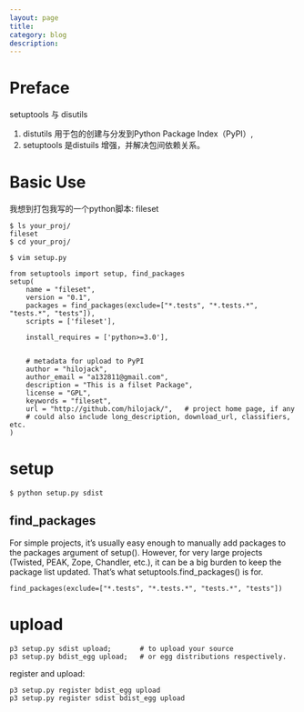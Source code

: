 ```yaml
---
layout: page
title:
category: blog
description:
---
```

# Preface
setuptools 与 disutils
1. distutils 用于包的创建与分发到Python Package Index（PyPI）,
2. setuptools 是distuils 增强，并解决包间依赖关系。

# Basic Use
我想到打包我写的一个python脚本: fileset

	$ ls your_proj/
	fileset
	$ cd your_proj/

	$ vim setup.py

	from setuptools import setup, find_packages
	setup(
		name = "fileset",
		version = "0.1",
		packages = find_packages(exclude=["*.tests", "*.tests.*", "tests.*", "tests"]),
		scripts = ['fileset'],

		install_requires = ['python>=3.0'],


		# metadata for upload to PyPI
		author = "hilojack",
		author_email = "a132811@gmail.com",
		description = "This is a filset Package",
		license = "GPL",
		keywords = "fileset",
		url = "http://github.com/hilojack/",   # project home page, if any
		# could also include long_description, download_url, classifiers, etc.
	)

# setup

	$ python setup.py sdist

## find_packages
For simple projects, it’s usually easy enough to manually add packages to the packages argument of setup(). However, for very large projects (Twisted, PEAK, Zope, Chandler, etc.), it can be a big burden to keep the package list updated. That’s what setuptools.find_packages() is for.

	find_packages(exclude=["*.tests", "*.tests.*", "tests.*", "tests"])


# upload

	p3 setup.py sdist upload;		# to upload your source
	p3 setup.py bdist_egg upload;	# or egg distributions respectively.

register and upload:

	p3 setup.py register bdist_egg upload
	p3 setup.py register sdist bdist_egg upload
